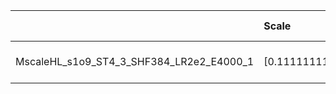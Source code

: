 |                                          | Scale                | Scale tensor                                  | Learning Rate   | Number of parameters   | Best PSNR            |
|:-----------------------------------------|:---------------------|:----------------------------------------------|:----------------|:-----------------------|:---------------------|
| MscaleHL_s1o9_ST4_3_SHF384_LR2e2_E4000_1 | [0.1111111111111111] | [0.1111111111111111, 0.1111111111111111, 4.0] | [0.02]          | [166275]               | [28.586246967315674] |